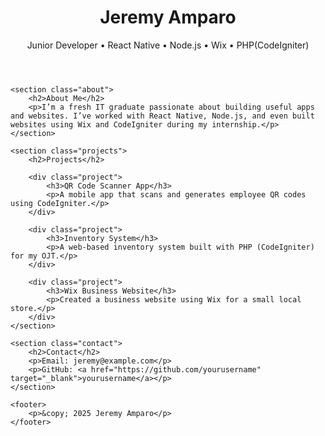 <!DOCTYPE html>
<html lang="en">
<head>
    <meta charset="UTF-8">
    <meta name="viewport" content="width=device-width, initial-scale=1.0">
    <title>My Portfolio</title>
    <link rel="stylesheet" href="style.css">
</head>
<body>
    <header>
        <h1>Jeremy Amparo</h1>
        <p>Junior Developer • React Native • Node.js • Wix • PHP(CodeIgniter)</p>
    </header>

    <section class="about">
        <h2>About Me</h2>
        <p>I’m a fresh IT graduate passionate about building useful apps and websites. I’ve worked with React Native, Node.js, and even built websites using Wix and CodeIgniter during my internship.</p>
    </section>

    <section class="projects">
        <h2>Projects</h2>
        
        <div class="project">
            <h3>QR Code Scanner App</h3>
            <p>A mobile app that scans and generates employee QR codes using CodeIgniter.</p>
        </div>

        <div class="project">
            <h3>Inventory System</h3>
            <p>A web-based inventory system built with PHP (CodeIgniter) for my OJT.</p>
        </div>

        <div class="project">
            <h3>Wix Business Website</h3>
            <p>Created a business website using Wix for a small local store.</p>
        </div>
    </section>

    <section class="contact">
        <h2>Contact</h2>
        <p>Email: jeremy@example.com</p>
        <p>GitHub: <a href="https://github.com/yourusername" target="_blank">yourusername</a></p>
    </section>

    <footer>
        <p>&copy; 2025 Jeremy Amparo</p>
    </footer>
</body>
</html>
